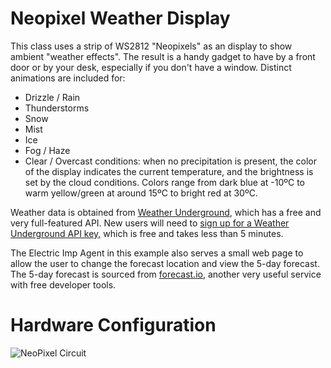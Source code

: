 # Neopixel Weather Display

This class uses a strip of WS2812 "Neopixels" as an display to show ambient "weather effects". The result is a handy gadget to have by a front door or by your desk, especially if you don't have a window. Distinct animations are included for:

* Drizzle / Rain
* Thunderstorms
* Snow
* Mist
* Ice
* Fog / Haze
* Clear / Overcast conditions: when no precipitation is present, the color of the display indicates the current temperature, and the brightness is set by the cloud conditions. Colors range from dark blue at -10ºC to warm yellow/green at around 15ºC to bright red at 30ºC.

Weather data is obtained from [Weather Underground](http://wunderground.com), which has a free and very full-featured API. New users will need to [sign up for a Weather Underground API key,](http://www.wunderground.com/weather/api/) which is free and takes less than 5 minutes.

The Electric Imp Agent in this example also serves a small web page to allow the user to change the forecast location and view the 5-day forecast. The 5-day forecast is sourced from [forecast.io](http://forecast.io), another very useful service with free developer tools.

# Hardware Configuration

![NeoPixel Circuit](../../circuit.png)
